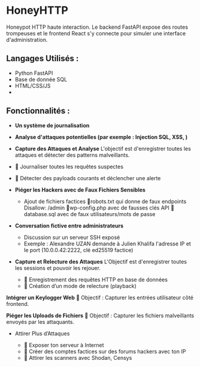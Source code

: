 # HoneyHTTP

Honeypot HTTP haute interaction. Le backend FastAPI expose des routes trompeuses et le frontend React s'y connecte pour simuler une interface d'administration.

## Langages Utilisés : 
- Python FastAPI 
- Base de donnée SQL 
- HTML/CSS/JS 
- 


## Fonctionnalités : 
- **Un système de journalisation**
- **Analyse d'attaques potentielles (par exemple : Injection SQL, XSS, )**
- **Capture des Attaques et Analyse**
L'objectif est d'enregistrer toutes les attaques et détecter des patterns malveillants.
- 📌 Journaliser toutes les requêtes suspectes
- 📌 Détecter des payloads courants et déclencher une alerte

- **Piéger les Hackers avec de Faux Fichiers Sensibles**
    - Ajout de fichiers factices
    📌robots.txt qui donne de faux endpoints Disallow: /admin
    📌wp-config.php avec de fausses clés API
    📌database.sql avec de faux utilisateurs/mots de passe

- **Conversation fictive entre administrateurs**
    - Discussion sur un serveur SSH exposé
    - Exemple : Alexandre UZAN demande à Julien Khalifa l'adresse IP et le port (10.0.0.42:2222, clé ed25519 factice)

- **Capture et Relecture des Attaques**
L'Objectif est d'enregistrer toutes les sessions et pouvoir les rejouer.
    - 📌 Enregistrement des requêtes HTTP en base de données
    - 📌 Création d’un mode de relecture (playback)

**Intégrer un Keylogger Web**
📌 Objectif : Capturer les entrées utilisateur côté frontend.

**Piéger les Uploads de Fichiers**
📌 Objectif : Capturer les fichiers malveillants envoyés par les attaquants.

- Attirer Plus d’Attaques

    - 📌 Exposer ton serveur à Internet
    - 📌 Créer des comptes factices sur des forums hackers avec ton IP
    - 📌 Attirer les scanners avec Shodan, Censys